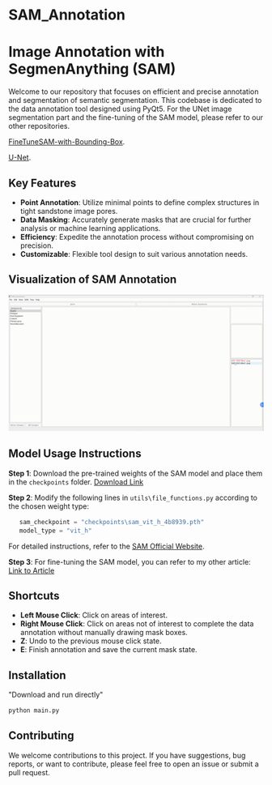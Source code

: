 # SAM_Annotation

# Image Annotation with SegmenAnything (SAM)

Welcome to our repository that focuses on efficient and precise annotation and segmentation of semantic segmentation. This codebase is dedicated to the data annotation tool designed using PyQt5. For the UNet image segmentation part and the fine-tuning of the SAM model, please refer to our other repositories.

[FineTuneSAM-with-Bounding-Box](https://github.com/wudi-ldd/Fine-Tuning-SAM).

[U-Net](https://github.com/wudi-ldd/U-Net).

## Key Features

- **Point Annotation**: Utilize minimal points to define complex structures in tight sandstone image pores.
- **Data Masking**: Accurately generate masks that are crucial for further analysis or machine learning applications.
- **Efficiency**: Expedite the annotation process without compromising on precision.
- **Customizable**: Flexible tool design to suit various annotation needs.

## Visualization of SAM Annotation

   ![Annotation GIF](Demonstration/1.gif)  

## Model Usage Instructions

**Step 1**: Download the pre-trained weights of the SAM model and place them in the `checkpoints` folder. [Download Link](https://github.com/facebookresearch/segment-anything)

**Step 2**: Modify the following lines in `utils\file_functions.py` according to the chosen weight type:
```python
   sam_checkpoint = "checkpoints\sam_vit_h_4b8939.pth"
   model_type = "vit_h"
```

For detailed instructions, refer to the [SAM Official Website](https://github.com/facebookresearch/segment-anything).

**Step 3**: For fine-tuning the SAM model, you can refer to my other article: [Link to Article](https://github.com/wudi-ldd/Fine-Tuning-SAM)

## Shortcuts

- **Left Mouse Click**: Click on areas of interest.
- **Right Mouse Click**: Click on areas not of interest to complete the data annotation without manually drawing mask boxes.
- **Z**: Undo to the previous mouse click state.
- **E**: Finish annotation and save the current mask state.

## Installation
"Download and run directly"
```python
python main.py
```

## Contributing

We welcome contributions to this project. If you have suggestions, bug reports, or want to contribute, please feel free to open an issue or submit a pull request.




